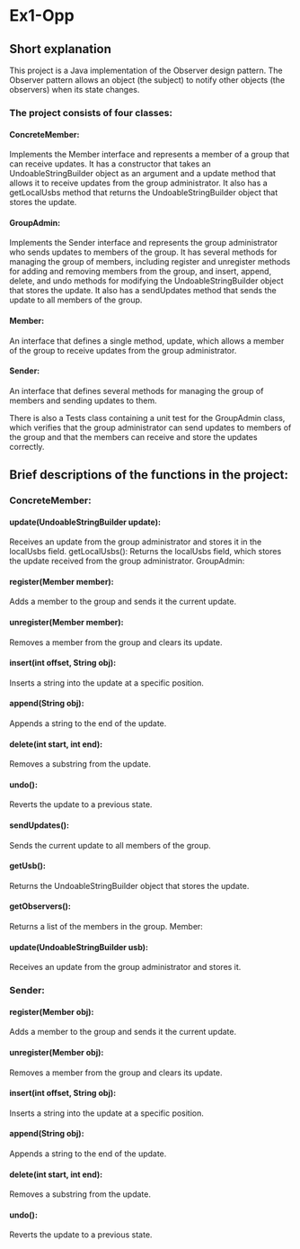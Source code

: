 # Ex1-Opp

## Short explanation

This project is a Java implementation of the Observer design pattern. The Observer pattern allows an object (the subject) to notify other objects (the observers) when its state changes.

### The project consists of four classes:

#### ConcreteMember:
Implements the Member interface and represents a member of a group that can receive updates. It has a constructor that takes an UndoableStringBuilder object as an argument and a update method that allows it to receive updates from the group administrator. It also has a getLocalUsbs method that returns the UndoableStringBuilder object that stores the update.

#### GroupAdmin:
Implements the Sender interface and represents the group administrator who sends updates to members of the group. It has several methods for managing the group of members, including register and unregister methods for adding and removing members from the group, and insert, append, delete, and undo methods for modifying the UndoableStringBuilder object that stores the update. It also has a sendUpdates method that sends the update to all members of the group.

#### Member:
An interface that defines a single method, update, which allows a member of the group to receive updates from the group administrator.

#### Sender:
An interface that defines several methods for managing the group of members and sending updates to them.

There is also a Tests class containing a unit test for the GroupAdmin class, which verifies that the group administrator can send updates to members of the group and that the members can receive and store the updates correctly.

## Brief descriptions of the functions in the project:

### ConcreteMember:

#### update(UndoableStringBuilder update):
Receives an update from the group administrator and stores it in the localUsbs field.
getLocalUsbs(): Returns the localUsbs field, which stores the update received from the group administrator.
GroupAdmin:

#### register(Member member):
Adds a member to the group and sends it the current update.
#### unregister(Member member):
Removes a member from the group and clears its update.



#### insert(int offset, String obj):
Inserts a string into the update at a specific position.
#### append(String obj):
Appends a string to the end of the update.
#### delete(int start, int end):
Removes a substring from the update.
#### undo():
Reverts the update to a previous state.
#### sendUpdates(): 
Sends the current update to all members of the group.




#### getUsb():
Returns the UndoableStringBuilder object that stores the update.
#### getObservers():
Returns a list of the members in the group.
Member:

#### update(UndoableStringBuilder usb):
Receives an update from the group administrator and stores it.
### Sender:

#### register(Member obj): 
Adds a member to the group and sends it the current update.
#### unregister(Member obj):
Removes a member from the group and clears its update.
#### insert(int offset, String obj):
Inserts a string into the update at a specific position.
#### append(String obj):
Appends a string to the end of the update.
#### delete(int start, int end):
Removes a substring from the update.
#### undo():
Reverts the update to a previous state.
